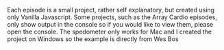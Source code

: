 Each episode is a small project, rather self explanatory, but created using only Vanilla Javascript. 
Some projects, such as the Array Cardio episodes, only show output in the console so if you would like to view them, please open the console.
The spedometer only works for Mac and I created the project on Windows so the example is directly from Wes Bos

